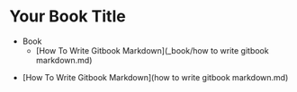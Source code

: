 # Your Book Title

- Book
  * [How To Write Gitbook Markdown](_book/how to write gitbook markdown.md)
* [How To Write Gitbook Markdown](how to write gitbook markdown.md)
